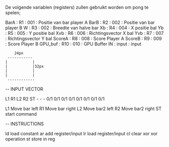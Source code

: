 De volgende variablen (registers) zullen gebruikt worden om pong te spelen;

BarA    :   R1  : 001   : Positie van bar player A
BarB    :   R2  : 002   : Positie van bar player B
W       :   R3  : 002   : Breedte van halve bar
Xb      :   R4  : 004   : X positie bal
Yb      :   R5  : 005   : Y positie bal
Xvb     :   R6  : 006   : Richtingsvector X bal
Yvb     :   R7  : 007   : Richtingsvector Y bal
ScoreA  :   R8  : 008   : Score Player A
ScoreB  :   R9  : 009   : Score Player B
GPU_buf :   R10 : 010   : GPU Buffer
IN      :   input       : input



        24px
     -----------
    |           |
    |           |32px
    |           |
    |           |
     ------------



-- INPUT VECTOR

L1  R1  L2  R2  ST  -   -   -
0/1 0/1 0/1 0/1 0/1 0/1 0/1 0/1

L1 Move bar left
R1 Move bar right
L2 Move bar2 left
R2 Move bar2 right
ST start command


-- INSTRUCTIONS

ld  load constant
ar  add register/input
lr  load register/input
cl  clear
xor xor operation
st  store in reg
